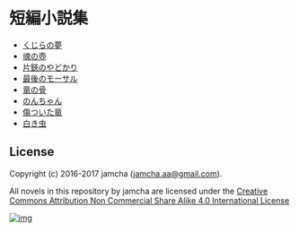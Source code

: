 # 短編小説集

-   [くじらの夢](https://github.com/jamcha-aa/ShortShort/blob/master/articles/WhaleDreams.md)
-   [魂の壺](https://github.com/jamcha-aa/ShortShort/blob/master/articles/HeroesCoffin.md)
-   [片鋏のやどかり](https://github.com/jamcha-aa/ShortShort/blob/master/articles/Hermitcrab.md)
-   [最後のモーサル](https://github.com/jamcha-aa/ShortShort/blob/master/articles/LastMorthal.md)
-   [竜の骨](https://github.com/jamcha-aa/ShortShort/blob/master/articles/Dragonbone.md)
-   [のんちゃん](https://github.com/jamcha-aa/ShortShort/blob/master/articles/Nonchan.md)
-   [傷ついた竜](https://github.com/jamcha-aa/ShortShort/blob/master/articles/InjuredDragon.md)
-   [白き虫](https://github.com/jamcha-aa/ShortShort/blob/master/articles/WhiteWorm.md)

## License

Copyright (c) 2016-2017 jamcha (jamcha.aa@gmail.com).  

All novels in this repository by jamcha are licensed under the [Creative Commons Attribution Non Commercial Share Alike 4.0 International License](http://creativecommons.org/licenses/by-nc-sa/4.0/deed)  

[![img](http://i.creativecommons.org/l/by-nc-sa/4.0/88x31.png)](http://creativecommons.org/licenses/by-nc-sa/4.0/deed)
